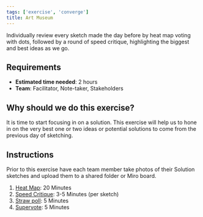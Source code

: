 ```yaml
---
tags: ['exercise', 'converge']
title: Art Museum
---
```


Individually review every sketch made the day before by heat map voting with
dots, followed by a round of speed critique, highlighting the biggest and best
ideas as we go.


## Requirements

- **Estimated time needed**: 2 hours
- **Team**: Facilitator, Note-taker, Stakeholders

## Why should we do this exercise?

It is time to start focusing in on a solution. This exercise will help us to
hone in on the very best one or two ideas or potential solutions to come from
the previous day of sketching.

## Instructions

Prior to this exercise have each team member take photos of their Solution
sketches and upload them to a shared folder or Miro board.

1. [Heat Map](/exercises/heat-map): 20 Minutes
2. [Speed Critique](/exercises/speed-crit): 3-5 Minutes (per sketch)
3. [Straw poll](/exercises/straw-poll): 5 Minutes
4. [Supervote](/exercises/super-vote): 5 Minutes
